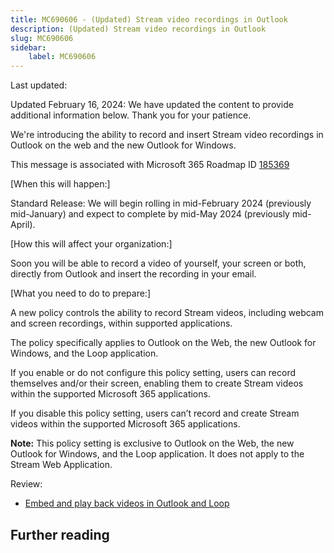 ```yaml
---
title: MC690606 - (Updated) Stream video recordings in Outlook
description: (Updated) Stream video recordings in Outlook
slug: MC690606
sidebar:
    label: MC690606
---
```



Last updated: 

<p style="">Updated February 16, 2024: We have updated the content to provide additional information below. Thank you for your patience.</p><p style="">We're introducing the ability to record and insert Stream video recordings in Outlook on the web and the new Outlook for Windows.&nbsp;<br></p>
<p>This message is associated with Microsoft 365 Roadmap ID <a href="https://www.microsoft.com/microsoft-365/roadmap?filters=&amp;searchterms=185369" target="_blank">185369</a></p>
<p>[When this will happen:]</p><p>Standard Release: We will begin rolling in mid-February 2024 (previously mid-January) and expect to complete by mid-May 2024 (previously mid-April).</p>

<p>[How this will affect your organization:]</p>

<p>Soon you will be able to record a video of yourself, your screen or both, directly from Outlook and insert the recording in your email.</p>
<p>[What you need to do to prepare:]</p>
<p>A new policy controls the ability to record Stream videos, including webcam and screen recordings, within supported applications.</p><p>The policy specifically applies to Outlook on the Web, the new Outlook for Windows, and the Loop application.</p><p>If you enable or do not configure this policy setting, users can record themselves and/or their screen, enabling them to create Stream videos within the supported Microsoft 365 applications.
</p><p>If you disable this policy setting, users can’t record and create Stream videos within the supported Microsoft 365 applications.
</p><p><b>Note:</b> This policy setting is exclusive to Outlook on the Web, the new Outlook for Windows, and the Loop application. It does not apply to the Stream Web Application.</p><p>
</p><p>Review:</p><ul><li><a href="https://learn.microsoft.com/outlook/troubleshoot/message-body/embed-playback-videos-in-outlook-and-loop" target="_blank">Embed and play back videos in Outlook and Loop</a></li></ul><p> 
</p><p> 
</p><p> 
</p>

## Further reading
